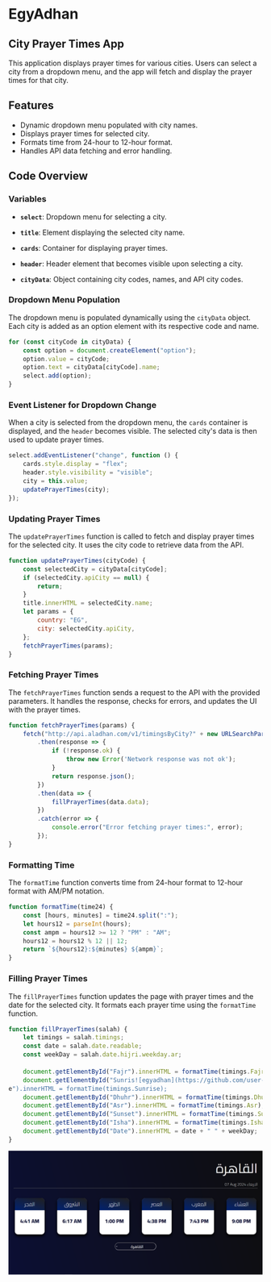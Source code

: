 # EgyAdhan
## City Prayer Times App

This application displays prayer times for various cities. Users can select a city from a dropdown menu, and the app will fetch and display the prayer times for that city.

## Features

- Dynamic dropdown menu populated with city names.
- Displays prayer times for selected city.
- Formats time from 24-hour to 12-hour format.
- Handles API data fetching and error handling.

## Code Overview

### Variables

- **`select`**: Dropdown menu for selecting a city.
- **`title`**: Element displaying the selected city name.
- **`cards`**: Container for displaying prayer times.
- **`header`**: Header element that becomes visible upon selecting a city.

- **`cityData`**: Object containing city codes, names, and API city codes.

### Dropdown Menu Population

The dropdown menu is populated dynamically using the `cityData` object. Each city is added as an option element with its respective code and name.

```javascript
for (const cityCode in cityData) {
    const option = document.createElement("option");
    option.value = cityCode;
    option.text = cityData[cityCode].name;
    select.add(option);
}
```

### Event Listener for Dropdown Change

When a city is selected from the dropdown menu, the `cards` container is displayed, and the `header` becomes visible. The selected city's data is then used to update prayer times.

```javascript
select.addEventListener("change", function () {
    cards.style.display = "flex";
    header.style.visibility = "visible";
    city = this.value;
    updatePrayerTimes(city);
});
```

### Updating Prayer Times

The `updatePrayerTimes` function is called to fetch and display prayer times for the selected city. It uses the city code to retrieve data from the API.

```javascript
function updatePrayerTimes(cityCode) {
    const selectedCity = cityData[cityCode];
    if (selectedCity.apiCity == null) {
        return;
    }
    title.innerHTML = selectedCity.name;
    let params = {
        country: "EG",
        city: selectedCity.apiCity,
    };
    fetchPrayerTimes(params);
}
```

### Fetching Prayer Times

The `fetchPrayerTimes` function sends a request to the API with the provided parameters. It handles the response, checks for errors, and updates the UI with the prayer times.

```javascript
function fetchPrayerTimes(params) {
    fetch("http://api.aladhan.com/v1/timingsByCity?" + new URLSearchParams(params))
        .then(response => {
            if (!response.ok) {
                throw new Error('Network response was not ok');
            }
            return response.json();
        })
        .then(data => {
            fillPrayerTimes(data.data);
        })
        .catch(error => {
            console.error("Error fetching prayer times:", error);
        });
}

```

### Formatting Time

The `formatTime` function converts time from 24-hour format to 12-hour format with AM/PM notation.

```javascript
function formatTime(time24) {
    const [hours, minutes] = time24.split(":");
    let hours12 = parseInt(hours);
    const ampm = hours12 >= 12 ? "PM" : "AM";
    hours12 = hours12 % 12 || 12;
    return `${hours12}:${minutes} ${ampm}`;
}


```

### Filling Prayer Times

The `fillPrayerTimes` function updates the page with prayer times and the date for the selected city. It formats each prayer time using the `formatTime` function.

```javascript
function fillPrayerTimes(salah) {
    let timings = salah.timings;
    const date = salah.date.readable;
    const weekDay = salah.date.hijri.weekday.ar;

    document.getElementById("Fajr").innerHTML = formatTime(timings.Fajr);
    document.getElementById("Sunris![egyadhan](https://github.com/user-attachments/assets/781794e7-b9c4-4a67-8f3a-c980814ce3fd)
e").innerHTML = formatTime(timings.Sunrise);
    document.getElementById("Dhuhr").innerHTML = formatTime(timings.Dhuhr);
    document.getElementById("Asr").innerHTML = formatTime(timings.Asr);
    document.getElementById("Sunset").innerHTML = formatTime(timings.Sunset);
    document.getElementById("Isha").innerHTML = formatTime(timings.Isha);
    document.getElementById("Date").innerHTML = date + " " + weekDay;
}

```

<div align="center">
  <img src="/EgyAdhan.PNG" alt="Logo" width="750"/>
</div>
